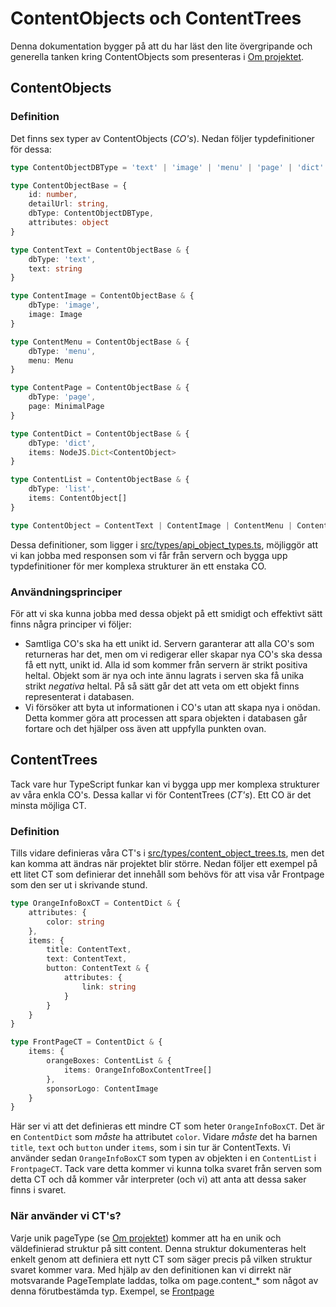 # ContentObjects och ContentTrees
Denna dokumentation bygger på att du har läst den lite övergripande och generella tanken kring ContentObjects som 
presenteras i [Om projektet](../Om%20projektet.md).

## ContentObjects

### Definition
Det finns sex typer av ContentObjects (_CO's_). Nedan följer typdefinitioner för dessa:

```typescript jsx
type ContentObjectDBType = 'text' | 'image' | 'menu' | 'page' | 'dict' | 'list'

type ContentObjectBase = {
    id: number,
    detailUrl: string,
    dbType: ContentObjectDBType,
    attributes: object
}

type ContentText = ContentObjectBase & {
    dbType: 'text',
    text: string
}

type ContentImage = ContentObjectBase & {
    dbType: 'image',
    image: Image
}

type ContentMenu = ContentObjectBase & {
    dbType: 'menu',
    menu: Menu
}

type ContentPage = ContentObjectBase & {
    dbType: 'page',
    page: MinimalPage
}

type ContentDict = ContentObjectBase & {
    dbType: 'dict',
    items: NodeJS.Dict<ContentObject>
}

type ContentList = ContentObjectBase & {
    dbType: 'list',
    items: ContentObject[]
}

type ContentObject = ContentText | ContentImage | ContentMenu | ContentPage | ContentDict | ContentList
```

Dessa definitioner, som ligger i [src/types/api_object_types.ts](../../client/src/types/api_object_types.ts), 
möjliggör att vi kan jobba med responsen som vi får från servern och bygga upp typdefinitioner för mer komplexa 
strukturer än ett enstaka CO.

### Användningsprinciper
För att vi ska kunna jobba med dessa objekt på ett smidigt och effektivt sätt finns några principer vi följer:

- Samtliga CO's ska ha ett unikt id. Servern garanterar att alla CO's som returneras har det, men om vi redigerar 
  eller skapar nya CO's ska dessa få ett nytt, unikt id. Alla id som kommer från servern är strikt positiva heltal. 
  Objekt som är nya och inte ännu lagrats i serven ska få unika strikt *negativa* heltal. På så sätt går det att 
  veta om ett objekt finns representerat i databasen.
- Vi försöker att byta ut informationen i CO's utan att skapa nya i onödan. Detta kommer göra att processen att 
  spara objekten i databasen går fortare och det hjälper oss även att uppfylla punkten ovan.
  

## ContentTrees
Tack vare hur TypeScript funkar kan vi bygga upp mer komplexa strukturer av våra enkla CO's. Dessa kallar vi för 
ContentTrees (_CT's_). Ett CO är det minsta möjliga CT.

### Definition
Tills vidare definieras våra CT's i [src/types/content_object_trees.ts](../../client/src/types/content_object_trees.ts),
men det kan komma att ändras när projektet blir större. Nedan följer ett exempel på ett litet CT som definierar det 
innehåll som behövs för att visa vår Frontpage som den ser ut i skrivande stund.

```typescript jsx
type OrangeInfoBoxCT = ContentDict & {
    attributes: {
        color: string
    },
    items: {
        title: ContentText,
        text: ContentText,
        button: ContentText & {
            attributes: {
                link: string
            }
        }
    }
}

type FrontPageCT = ContentDict & {
    items: {
        orangeBoxes: ContentList & {
            items: OrangeInfoBoxContentTree[]
        },
        sponsorLogo: ContentImage
    }
}
```
Här ser vi att det definieras ett mindre CT som heter `OrangeInfoBoxCT`. Det är en `ContentDict` som *måste* ha 
attributet `color`. Vidare *måste* det ha barnen `title`, `text` och `button` under `items`, som i sin tur är 
ContentTexts. Vi använder sedan `OrangeInfoBoxCT` som typen av objekten i en `ContentList` i `FrontpageCT`. Tack 
vare detta kommer vi kunna tolka svaret från serven som detta CT och då kommer vår interpreter (och vi) att anta att 
dessa saker finns i svaret.

### När använder vi CT's?
Varje unik pageType (se [Om projektet](../Om%20projektet.md)) kommer att ha en unik och väldefinierad struktur på 
sitt content. Denna struktur dokumenteras helt enkelt genom att definiera ett nytt CT som säger precis på vilken 
struktur svaret kommer vara. Med hjälp av den definitionen kan vi dirrekt när motsvarande PageTemplate laddas, tolka 
om page.content_* som något av denna förutbestämda typ. Exempel, se 
[Frontpage](../../client/src/pages/Frontpage.tsx)


